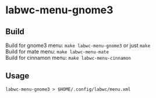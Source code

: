 # labwc-menu-gnome3

## Build

Build for gnome3 menu: `make labwc-menu-gnome3` or just `make`  
Build for mate menu: `make labwc-menu-mate`  
Build for cinnamon menu: `make labwc-menu-cinnamon`

## Usage

```
labwc-menu-gnome3 > $HOME/.config/labwc/menu.xml
```

